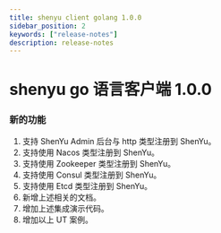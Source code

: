 ```yaml
---
title: shenyu client golang 1.0.0
sidebar_position: 2
keywords: ["release-notes"]
description: release-notes
---
```


# shenyu go 语言客户端 1.0.0

### 新的功能

1. 支持 ShenYu Admin 后台与 http 类型注册到 ShenYu。
2. 支持使用 Nacos 类型注册到 ShenYu。
3. 支持使用 Zookeeper 类型注册到 ShenYu。
4. 支持使用 Consul 类型注册到 ShenYu。
5. 支持使用 Etcd 类型注册到 ShenYu。
6. 新增上述相关的文档。
7. 增加上述集成演示代码。
8. 增加以上 UT 案例。
